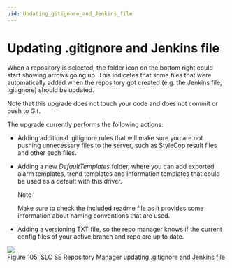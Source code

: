```yaml
---
uid: Updating_gitignore_and_Jenkins_file
---
```


# Updating .gitignore and Jenkins file

When a repository is selected, the folder icon on the bottom right could start showing arrows going up. This indicates that some files that were automatically added when the repository got created (e.g. the Jenkins file, .gitignore) should be updated.

Note that this upgrade does not touch your code and does not commit or push to Git.

The upgrade currently performs the following actions:

- Adding additional .gitignore rules that will make sure you are not pushing unnecessary files to the server, such as StyleCop result files and other such files.

- Adding a new *DefaultTemplates* folder, where you can add exported alarm templates, trend templates and information templates that could be used as a default with this driver.

    > [!NOTE]
    > Make sure to check the included readme file as it provides some information about naming conventions that are used.

- Adding a versioning TXT file, so the repo manager knows if the current config files of your active branch and repo are up to date.

![](~/develop/images/SLC_SE_Repo_Manager_updating.png)
<br>Figure 105: SLC SE Repository Manager updating .gitignore and Jenkins file
